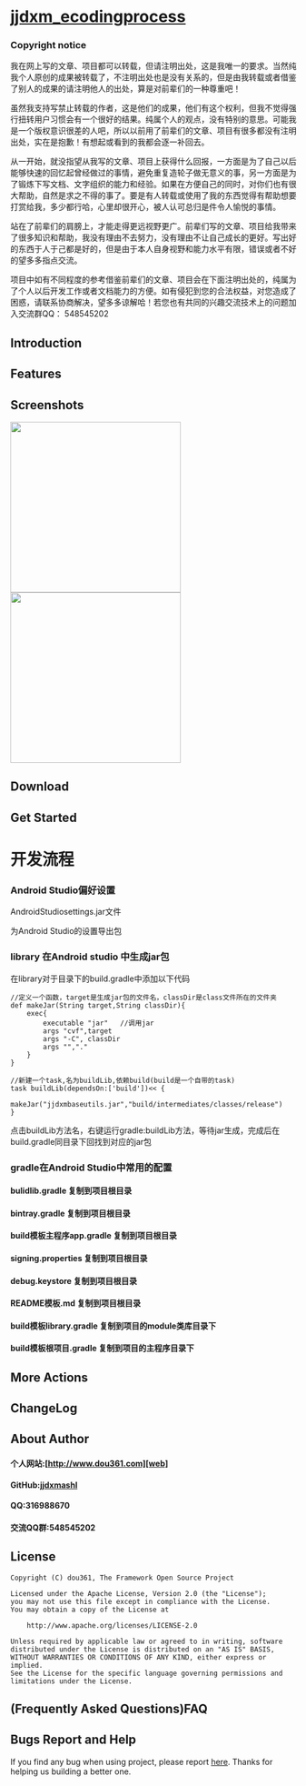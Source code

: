 # [jjdxm_ecodingprocess][project] #
### Copyright notice ###

我在网上写的文章、项目都可以转载，但请注明出处，这是我唯一的要求。当然纯我个人原创的成果被转载了，不注明出处也是没有关系的，但是由我转载或者借鉴了别人的成果的请注明他人的出处，算是对前辈们的一种尊重吧！

虽然我支持写禁止转载的作者，这是他们的成果，他们有这个权利，但我不觉得强行扭转用户习惯会有一个很好的结果。纯属个人的观点，没有特别的意思。可能我是一个版权意识很差的人吧，所以以前用了前辈们的文章、项目有很多都没有注明出处，实在是抱歉！有想起或看到的我都会逐一补回去。

从一开始，就没指望从我写的文章、项目上获得什么回报，一方面是为了自己以后能够快速的回忆起曾经做过的事情，避免重复造轮子做无意义的事，另一方面是为了锻炼下写文档、文字组织的能力和经验。如果在方便自己的同时，对你们也有很大帮助，自然是求之不得的事了。要是有人转载或使用了我的东西觉得有帮助想要打赏给我，多少都行哈，心里却很开心，被人认可总归是件令人愉悦的事情。

站在了前辈们的肩膀上，才能走得更远视野更广。前辈们写的文章、项目给我带来了很多知识和帮助，我没有理由不去努力，没有理由不让自己成长的更好。写出好的东西于人于己都是好的，但是由于本人自身视野和能力水平有限，错误或者不好的望多多指点交流。

项目中如有不同程度的参考借鉴前辈们的文章、项目会在下面注明出处的，纯属为了个人以后开发工作或者文档能力的方便。如有侵犯到您的合法权益，对您造成了困惑，请联系协商解决，望多多谅解哈！若您也有共同的兴趣交流技术上的问题加入交流群QQ： 548545202

## Introduction ##



## Features ##

## Screenshots ##

<img src="https://raw.githubusercontent.com/jjdxmashl/jjdxm_ecodingprocess/master/screenshots/icon01.png" width="300"> 
<img src="https://raw.githubusercontent.com/jjdxmashl/jjdxm_ecodingprocess/master/screenshots/icon02.png" width="300"> 
 
## Download ##

## Get Started ##

# 开发流程 #

### Android Studio偏好设置 ###
AndroidStudiosettings.jar文件

为Android Studio的设置导出包


### library 在Android studio 中生成jar包 ###

在library对于目录下的build.gradle中添加以下代码

    //定义一个函数，target是生成jar包的文件名，classDir是class文件所在的文件夹
    def makeJar(String target,String classDir){
	    exec{
		    executable "jar"   //调用jar
		    args "cvf",target
		    args "-C", classDir
		    args "","."
	    }
    }
    
    //新建一个task,名为buildLib,依赖build(build是一个自带的task)
    task buildLib(dependsOn:['build'])<< {
    	makeJar("jjdxmbaseutils.jar","build/intermediates/classes/release")
    }

点击buildLib方法名，右键运行gradle:buildLib方法，等待jar生成，完成后在build.gradle同目录下回找到对应的jar包

### gradle在Android Studio中常用的配置 ###

#### bulidlib.gradle 复制到项目根目录 ####
#### bintray.gradle 复制到项目根目录 ####
#### build模板主程序app.gradle 复制到项目根目录 ####
#### signing.properties 复制到项目根目录 ####
#### debug.keystore 复制到项目根目录 ####
#### README模板.md 复制到项目根目录 ####
#### build模板library.gradle 复制到项目的module类库目录下 ####
#### build模板根项目.gradle 复制到项目的主程序目录下 ####

## More Actions ##

## ChangeLog ##

## About Author ##

#### 个人网站:[http://www.dou361.com][web] ####
#### GitHub:[jjdxmashl][github] ####
#### QQ:316988670 ####
#### 交流QQ群:548545202 ####


## License ##

    Copyright (C) dou361, The Framework Open Source Project
    
    Licensed under the Apache License, Version 2.0 (the "License");
    you may not use this file except in compliance with the License.
    You may obtain a copy of the License at
    
     	http://www.apache.org/licenses/LICENSE-2.0
    
    Unless required by applicable law or agreed to in writing, software
    distributed under the License is distributed on an "AS IS" BASIS,
    WITHOUT WARRANTIES OR CONDITIONS OF ANY KIND, either express or implied.
    See the License for the specific language governing permissions and
    limitations under the License.

## (Frequently Asked Questions)FAQ ##
## Bugs Report and Help ##

If you find any bug when using project, please report [here][issues]. Thanks for helping us building a better one.




[web]:http://www.dou361.com
[github]:https://github.com/jjdxmashl/
[project]:https://github.com/jjdxmashl/jjdxm_ecodingprocess/
[issues]:https://github.com/jjdxmashl/jjdxm_ecodingprocess/issues/new
[downapk]:https://raw.githubusercontent.com/jjdxmashl/jjdxm_ecodingprocess/master/apk/app-debug.apk
[lastaar]:https://raw.githubusercontent.com/jjdxmashl/jjdxm_ecodingprocess/master/release/jjdxm-ecodingprocess-1.0.0.aar
[lastjar]:https://raw.githubusercontent.com/jjdxmashl/jjdxm_ecodingprocess/master/release/jjdxm-ecodingprocess-1.0.0.jar
[icon01]:https://raw.githubusercontent.com/jjdxmashl/jjdxm_ecodingprocess/master/screenshots/icon01.png
[icon02]:https://raw.githubusercontent.com/jjdxmashl/jjdxm_ecodingprocess/master/screenshots/icon02.png
[jaraar]:https://github.com/jjdxmashl/jjdxm_ecodingprocess/blob/master/架包的打包引用以及冲突解决.md
[minify]:https://github.com/jjdxmashl/jjdxm_ecodingprocess/blob/master/AndroidStudio代码混淆注意的问题.md
[author]:https://github.com/shelwee
[url]:https://github.com/shelwee/UpdateHelper